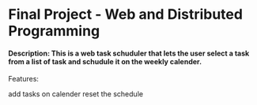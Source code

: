 # Final Project - Web and Distributed Programming

#### Description: This is a web task schuduler that lets the user select a task from a list of task and schudule it on the weekly calender. 

Features: 

add tasks on calender
reset the schedule 
